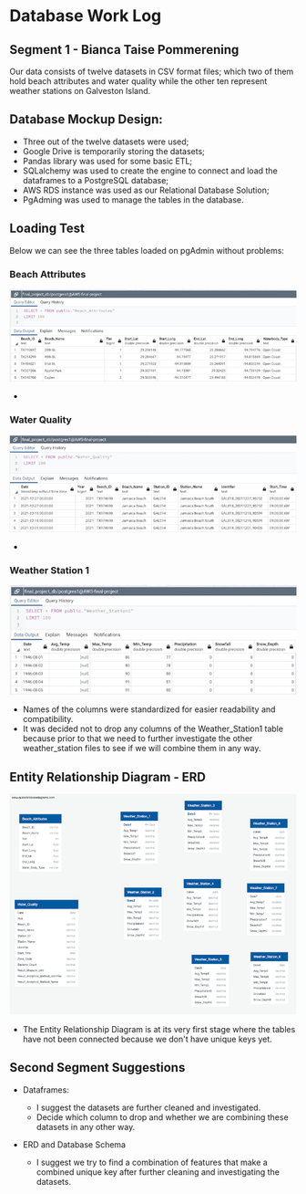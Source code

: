# Database Work Log

## Segment 1 - Bianca Taise Pommerening

Our data consists of twelve datasets in CSV format files; which two of them hold beach attributes and water quality while the other ten represent weather stations on Galveston Island.

## Database Mockup Design:

- Three out of the twelve datasets were used;
- Google Drive is temporarily storing the datasets;
- Pandas library was used for some basic ETL;
- SQLalchemy was used to create the engine to connect and load the dataframes to a PostgreSQL database;
- AWS RDS instance was used as our Relational Database Solution;
- PgAdming was used to manage the tables in the database.


## Loading Test

Below we can see the three tables loaded on pgAdmin without problems:

### **Beach Attributes**

![Beach_Attributes](./resources/Beach_Attributes.png)

- 

### **Water Quality**


![Water_Quality](./resources/Water_Quality.png)

-

### **Weather Station 1**

![Weather_Station1](./resources/Weather_Station1.png)

- Names of the columns were standardized for easier readability and compatibility.
- It was decided not to drop any columns of the Weather_Station1 table because prior to that we need to further investigate the other weather_station files to see if we will combine them in any way.

## Entity Relationship Diagram - ERD

![QuickDBD-final_project_schema](./resources/QuickDBD-final_project_schema.png)

- The Entity Relationship Diagram is at its very first stage where the tables have not been connected because we don't have unique keys yet.


## Second Segment Suggestions

- Dataframes:
	- I suggest the datasets are further cleaned and investigated.
	- Decide which column to drop and whether we are combining these datasets in any other way.


- ERD and Database Schema
	- I suggest we try to find a combination of features that make a combined unique key after further cleaning and investigating the datasets.

